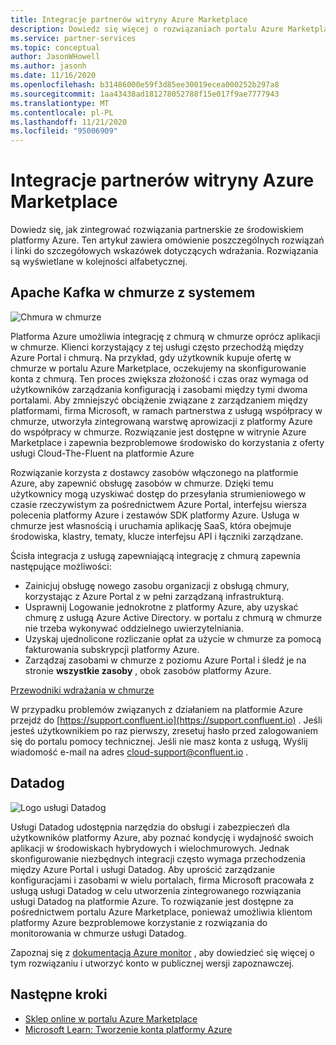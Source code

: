 ```yaml
---
title: Integracje partnerów witryny Azure Marketplace
description: Dowiedz się więcej o rozwiązaniach portalu Azure Marketplace, które integrują się ze środowiskiem platformy Azure, i uzyskaj link do przewodników wdrażania od partnerów firmy Microsoft.
ms.service: partner-services
ms.topic: conceptual
author: JasonWHowell
ms.author: jasonh
ms.date: 11/16/2020
ms.openlocfilehash: b31486000e59f3d85ee30019ecea000252b297a8
ms.sourcegitcommit: 1aa43438ad181278052788f15e017f9ae7777943
ms.translationtype: MT
ms.contentlocale: pl-PL
ms.lasthandoff: 11/21/2020
ms.locfileid: "95006909"
---
```

# <a name="azure-marketplace-partner-integrations"></a>Integracje partnerów witryny Azure Marketplace

Dowiedz się, jak zintegrować rozwiązania partnerskie ze środowiskiem platformy Azure. Ten artykuł zawiera omówienie poszczególnych rozwiązań i linki do szczegółowych wskazówek dotyczących wdrażania. Rozwiązania są wyświetlane w kolejności alfabetycznej. 

## <a name="apache-kafka-on-confluent-cloud"></a>Apache Kafka w chmurze z systemem

![Chmura w chmurze](./media/partners/confluent-cloud.png)

Platforma Azure umożliwia integrację z chmurą w chmurze oprócz aplikacji w chmurze. Klienci korzystający z tej usługi często przechodźą między Azure Portal i chmurą. Na przykład, gdy użytkownik kupuje ofertę w chmurze w portalu Azure Marketplace, oczekujemy na skonfigurowanie konta z chmurą. Ten proces zwiększa złożoność i czas oraz wymaga od użytkowników zarządzania konfiguracją i zasobami między tymi dwoma portalami. Aby zmniejszyć obciążenie związane z zarządzaniem między platformami, firma Microsoft, w ramach partnerstwa z usługą współpracy w chmurze, utworzyła zintegrowaną warstwę aprowizacji z platformy Azure do współpracy w chmurze. Rozwiązanie jest dostępne w witrynie Azure Marketplace i zapewnia bezproblemowe środowisko do korzystania z oferty usługi Cloud-The-Fluent na platformie Azure

Rozwiązanie korzysta z dostawcy zasobów włączonego na platformie Azure, aby zapewnić obsługę zasobów w chmurze. Dzięki temu użytkownicy mogą uzyskiwać dostęp do przesyłania strumieniowego w czasie rzeczywistym za pośrednictwem Azure Portal, interfejsu wiersza polecenia platformy Azure i zestawów SDK platformy Azure. Usługa w chmurze jest własnością i uruchamia aplikację SaaS, która obejmuje środowiska, klastry, tematy, klucze interfejsu API i łączniki zarządzane.

Ścisła integracja z usługą zapewniającą integrację z chmurą zapewnia następujące możliwości:

- Zainicjuj obsługę nowego zasobu organizacji z obsługą chmury, korzystając z Azure Portal z w pełni zarządzaną infrastrukturą.
- Usprawnij Logowanie jednokrotne z platformy Azure, aby uzyskać chmurę z usługą Azure Active Directory. w portalu z chmurą w chmurze nie trzeba wykonywać oddzielnego uwierzytelniania.
- Uzyskaj ujednolicone rozliczanie opłat za użycie w chmurze za pomocą fakturowania subskrypcji platformy Azure.
- Zarządzaj zasobami w chmurze z poziomu Azure Portal i śledź je na stronie **wszystkie zasoby** , obok zasobów platformy Azure.

[Przewodniki wdrażania w chmurze](https://docs.confluent.io/current/cloud/marketplace/index.html)

W przypadku problemów związanych z działaniem na platformie Azure przejdź do [https://support.confluent.io](https://support.confluent.io) . Jeśli jesteś użytkownikiem po raz pierwszy, zresetuj hasło przed zalogowaniem się do portalu pomocy technicznej. Jeśli nie masz konta z usługą, Wyślij wiadomość e-mail na adres [cloud-support@confluent.io](mailto:cloud-support@confluent.io) .

## <a name="datadog"></a>Datadog

![Logo usługi Datadog](./media/partners/datadog.png)

Usługi Datadog udostępnia narzędzia do obsługi i zabezpieczeń dla użytkowników platformy Azure, aby poznać kondycję i wydajność swoich aplikacji w środowiskach hybrydowych i wielochmurowych. Jednak skonfigurowanie niezbędnych integracji często wymaga przechodzenia między Azure Portal i usługi Datadog. Aby uprościć zarządzanie konfiguracjami i zasobami w wielu portalach, firma Microsoft pracowała z usługą usługi Datadog w celu utworzenia zintegrowanego rozwiązania usługi Datadog na platformie Azure. To rozwiązanie jest dostępne za pośrednictwem portalu Azure Marketplace, ponieważ umożliwia klientom platformy Azure bezproblemowe korzystanie z rozwiązania do monitorowania w chmurze usługi Datadog.

Zapoznaj się z [dokumentacją Azure monitor](/azure/azure-monitor/platform/partners#datadog) , aby dowiedzieć się więcej o tym rozwiązaniu i utworzyć konto w publicznej wersji zapoznawczej.

## <a name="next-steps"></a>Następne kroki

- [Sklep online w portalu Azure Marketplace](https://azure.microsoft.com/marketplace/)
- [Microsoft Learn: Tworzenie konta platformy Azure](/learn/modules/create-an-azure-account/)
